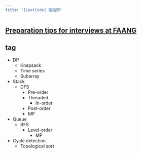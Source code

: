 ```yaml
---
title: "[LeetCode] 踏話頭"
---
```


## [Preparation tips for interviews at FAANG](https://sanglevikas25.medium.com/preparation-tips-for-interviews-at-faang-5cee4752b33e)


## tag
- DP
  - Knapsack
  - Time series
  - Subarray
- Stack
  - DFS
      - Pre-order
      - Threaded
          - In-order
      - Post-order
      - MP
- Queue
  - BFS
      - Level-order
          - MP
- Cycle detection
  - Topological sort